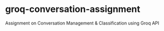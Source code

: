 # groq-conversation-assignment
Assignment on Conversation Management &amp; Classification using Groq API
